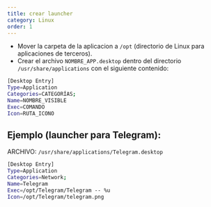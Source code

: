 ```yaml
---
title: crear launcher
category: Linux
order: 1
---
```


- Mover la carpeta de la aplicacion a `/opt` (directorio de Linux para aplicaciones de terceros).
- Crear el archivo `NOMBRE_APP.desktop` dentro del directorio `/usr/share/applications` con el siguiente contenido:

```bash
[Desktop Entry]
Type=Application
Categories=CATEGORÍAS;
Name=NOMBRE_VISIBLE
Exec=COMANDO
Icon=RUTA_ICONO
```

## Ejemplo (launcher para Telegram):

ARCHIVO: `/usr/share/applications/Telegram.desktop`

```bash
[Desktop Entry]
Type=Application
Categories=Network;
Name=Telegram
Exec=/opt/Telegram/Telegram -- %u
Icon=/opt/Telegram/telegram.png
```
